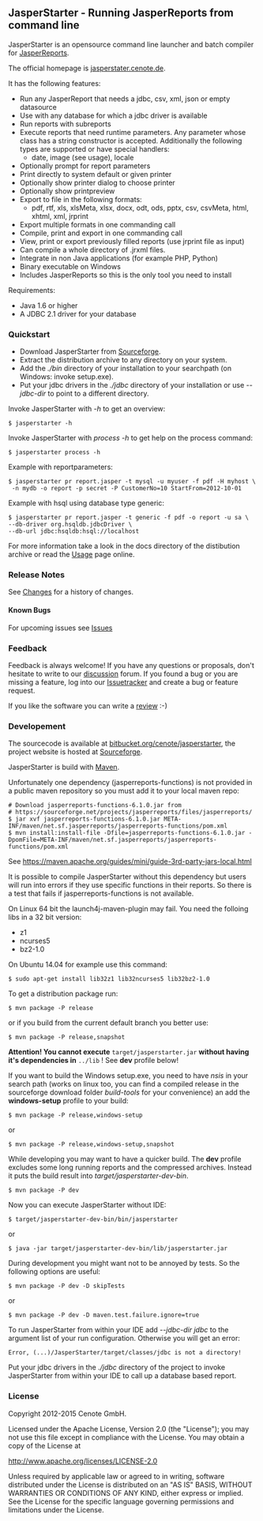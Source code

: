 
JasperStarter - Running JasperReports from command line
--------------------------------------------------------

JasperStarter is an opensource command line launcher and batch compiler for
[JasperReports][].

The official homepage is [jasperstater.cenote.de][].

It has the following features:

  * Run any JasperReport that needs a jdbc, csv, xml, json or empty datasource
  * Use with any database for which a jdbc driver is available
  * Run reports with subreports
  * Execute reports that need runtime parameters. Any parameter whose class has
    a string constructor is accepted. Additionally the following types are
    supported or have special handlers:
    * date, image (see usage), locale
  * Optionally prompt for report parameters
  * Print directly to system default or given printer
  * Optionally show printer dialog to choose printer
  * Optionally show printpreview
  * Export to file in the following formats:
    * pdf, rtf, xls, xlsMeta, xlsx, docx, odt, ods, pptx, csv, csvMeta, html, xhtml, xml, jrprint
  * Export multiple formats in one commanding call
  * Compile, print and export in one commanding call
  * View, print or export previously filled reports (use jrprint file as input)
  * Can compile a whole directory of .jrxml files.
  * Integrate in non Java applications (for example PHP, Python)
  * Binary executable on Windows
  * Includes JasperReports so this is the only tool you need to install

Requirements:

  * Java 1.6 or higher
  * A JDBC 2.1 driver for your database


### Quickstart

  * Download JasperStarter from [Sourceforge][].
  * Extract the distribution archive to any directory on your system.
  * Add the _./bin_ directory of your installation to your searchpath (on
    Windows: invoke setup.exe).
  * Put your jdbc drivers in the _./jdbc_ directory of your installation or
    use _\--jdbc-dir_ to point to a different directory.

Invoke JasperStarter with _\-h_ to get an overview:

    $ jasperstarter -h

Invoke JasperStarter with _process \-h_ to get help on the process command:

    $ jasperstarter process -h

Example with reportparameters:

    $ jasperstarter pr report.jasper -t mysql -u myuser -f pdf -H myhost \
     -n mydb -o report -p secret -P CustomerNo=10 StartFrom=2012-10-01

Example with hsql using database type generic:

    $ jasperstarter pr report.jasper -t generic -f pdf -o report -u sa \
    --db-driver org.hsqldb.jdbcDriver \
    --db-url jdbc:hsqldb:hsql://localhost

For more information take a look in the docs directory of the distibution
archive or read the [Usage][] page online.


### Release Notes

See [Changes] for a history of changes.


#### Known Bugs

For upcoming issues see [Issues][]


### Feedback

Feedback is always welcome! If you have any questions or proposals, don't
hesitate to write to our [discussion][] forum.
If you found a bug or you are missing a feature, log into our [Issuetracker][]
and create a bug or feature request.

If you like the software you can write a [review][] :-)


### Developement

The sourcecode is available at [bitbucket.org/cenote/jasperstarter][], the
project website is hosted at [Sourceforge][].

JasperStarter is build with [Maven][]. 

Unfortunately one dependency (jasperreports-functions) is not provided
in a public maven repository so you must add it to your local maven
repo:

    # Download jasperreports-functions-6.1.0.jar from
    # https://sourceforge.net/projects/jasperreports/files/jasperreports/
    $ jar xvf jasperreports-functions-6.1.0.jar META-INF/maven/net.sf.jasperreports/jasperreports-functions/pom.xml
    $ mvn install:install-file -Dfile=jasperreports-functions-6.1.0.jar -DpomFile=META-INF/maven/net.sf.jasperreports/jasperreports-functions/pom.xml

See https://maven.apache.org/guides/mini/guide-3rd-party-jars-local.html

It is possible to compile JasperStarter without this dependency but users
will run into errors if they use specific functions in their reports.
So there is a test that fails if jasperreports-functions is not available.

On Linux 64 bit the launch4j-maven-plugin may fail. You need the folloing libs in a 32 bit version:

  * z1
  * ncurses5
  * bz2-1.0

On Ubuntu 14.04 for example use this command:

    $ sudo apt-get install lib32z1 lib32ncurses5 lib32bz2-1.0


To get a distribution package run:

    $ mvn package -P release

or if you build from the current default branch you better use:

    $ mvn package -P release,snapshot

**Attention! You cannot execute** `target/jasperstarter.jar`
**without having it\'s dependencies in** `../lib` ! See **dev** profile below!

If you want to build the Windows setup.exe, you need to have _nsis_ in your
search path (works on linux too, you can find a compiled release in the 
sourceforge download folder _build-tools_ for your convenience)
an add the **windows-setup** profile to your build:

    $ mvn package -P release,windows-setup

or

    $ mvn package -P release,windows-setup,snapshot

While developing you may want to have a quicker build. The **dev** profile
excludes some long running reports and the compressed archives. Instead it puts
the build result into _target/jasperstarter-dev-bin_.

    $ mvn package -P dev

Now you can execute JasperStarter without IDE:

    $ target/jasperstarter-dev-bin/bin/jasperstarter

or

    $ java -jar target/jasperstarter-dev-bin/lib/jasperstarter.jar

During development you might want not to be annoyed by tests. So the following
options are useful:

    $ mvn package -P dev -D skipTests

or

    $ mvn package -P dev -D maven.test.failure.ignore=true

To run JasperStarter from within your IDE add _\--jdbc-dir jdbc_ to the argument
list of your run configuration. Otherwise you will get an error:

    Error, (...)/JasperStarter/target/classes/jdbc is not a directory!

Put your jdbc drivers in the _./jdbc_ directory of the project to invoke
JasperStarter from within your IDE to call up a database based report.


### License

Copyright 2012-2015 Cenote GmbH.

Licensed under the Apache License, Version 2.0 (the "License");
you may not use this file except in compliance with the License.
You may obtain a copy of the License at

   http://www.apache.org/licenses/LICENSE-2.0

Unless required by applicable law or agreed to in writing, software
distributed under the License is distributed on an "AS IS" BASIS,
WITHOUT WARRANTIES OR CONDITIONS OF ANY KIND, either express or implied.
See the License for the specific language governing permissions and
limitations under the License.

[jasperstater.cenote.de]:http://jasperstarter.cenote.de/
[JasperReports]:http://community.jaspersoft.com/project/jasperreports-library
[Maven]:http://maven.apache.org/
[Sourceforge]:http://sourceforge.net/projects/jasperstarter/
[bitbucket.org/cenote/jasperstarter]:http://bitbucket.org/cenote/jasperstarter
[review]:http://sourceforge.net/projects/jasperstarter/reviews
[discussion]:http://sourceforge.net/p/jasperstarter/discussion/
[Issuetracker]:https://cenote-issues.atlassian.net/browse/JAS
[Usage]:http://jasperstarter.sourceforge.net/usage.html
[Issues]:https://cenote-issues.atlassian.net/browse/JAS
[Changes]:changes.html
